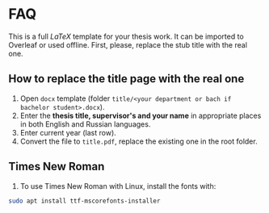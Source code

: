 # FAQ
This is a full *LaTeX* template for your thesis work. It can be imported to Overleaf or used offline.
First, please, replace the stub title with the real one.

## How to replace the title page with the real one
1. Open `docx` template (folder `title/<your department or bach if bachelor student>.docx`).
2. Enter the **thesis title, supervisor's and your name** in appropriate places in both English and Russian languages.
3. Enter current year (last row).
4. Convert the file to `title.pdf`, replace the existing one in the root folder.

## Times New Roman
1. To use Times New Roman with Linux, install the fonts with:
```sh
sudo apt install ttf-mscorefonts-installer
```
